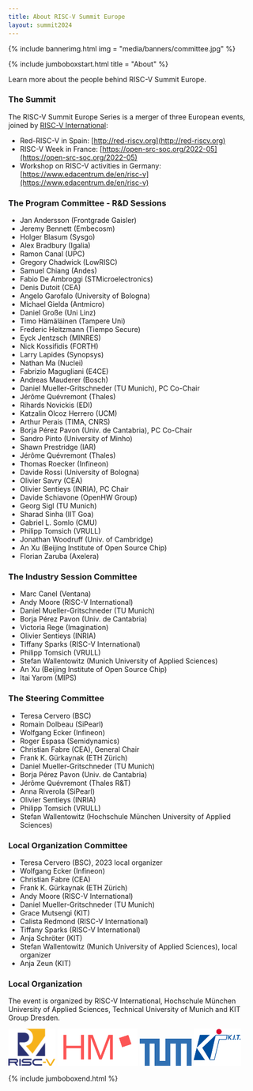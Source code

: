 ```yaml
---
title: About RISC-V Summit Europe
layout: summit2024
---
```


{% include bannerimg.html
    img = "media/banners/committee.jpg"
%}

{% include jumboboxstart.html
    title = "About"
%}

Learn more about the people behind RISC-V Summit Europe.

### The Summit

The RISC-V Summit Europe Series is a merger of three European
events, joined by [RISC-V International](https://riscv.org):

- Red-RISC-V in Spain: [http://red-riscv.org](http://red-riscv.org)
- RISC-V Week in France: [https://open-src-soc.org/2022-05](https://open-src-soc.org/2022-05)
- Workshop on RISC-V activities in Germany: [https://www.edacentrum.de/en/risc-v](https://www.edacentrum.de/en/risc-v)

### The Program Committee - R&D Sessions

- Jan Andersson (Frontgrade Gaisler)
- Jeremy Bennett (Embecosm)
- Holger Blasum (Sysgo)
- Alex Bradbury (Igalia)
- Ramon Canal (UPC)
- Gregory Chadwick (LowRISC)
- Samuel Chiang (Andes)
- Fabio De Ambroggi (STMicroelectronics)
- Denis Dutoit (CEA)
- Angelo Garofalo (University of Bologna)
- Michael Gielda (Antmicro)
- Daniel Große (Uni Linz)
- Timo Hämäläinen  (Tampere Uni)
- Frederic Heitzmann (Tiempo Secure)
- Eyck Jentzsch (MINRES)
- Nick Kossifidis (FORTH)
- Larry Lapides (Synopsys)
- Nathan Ma (Nuclei)
- Fabrizio Magugliani (E4CE)
- Andreas Mauderer (Bosch)
- Daniel Mueller-Gritschneder (TU Munich), PC Co-Chair
- Jérôme Quévremont (Thales)
- Rihards Novickis (EDI)
- Katzalin Olcoz Herrero (UCM)
- Arthur Perais (TIMA, CNRS)
- Borja Pérez Pavon (Univ. de Cantabria), PC Co-Chair
- Sandro Pinto (University of Minho)
- Shawn Prestridge (IAR)
- Jérôme Quévremont (Thales)
- Thomas Roecker (Infineon)
- Davide Rossi (University of Bologna)
- Olivier Savry (CEA)
- Olivier Sentieys (INRIA), PC Chair
- Davide Schiavone (OpenHW Group)
- Georg Sigl (TU Munich)
- Sharad Sinha (IIT Goa)
- Gabriel L. Somlo (CMU)
- Philipp Tomsich (VRULL)
- Jonathan Woodruff (Univ. of Cambridge)
- An Xu (Beijing Institute of Open Source Chip)
- Florian Zaruba (Axelera)

### The Industry Session Committee

- Marc Canel (Ventana)
- Andy Moore (RISC-V International)
- Daniel Mueller-Gritschneder (TU Munich)
- Borja Pérez Pavon (Univ. de Cantabria)
- Victoria Rege (Imagination)
- Olivier Sentieys (INRIA)
- Tiffany Sparks (RISC-V International)
- Philipp Tomsich (VRULL)
- Stefan Wallentowitz (Munich University of Applied Sciences)
- An Xu (Beijing Institute of Open Source Chip)
- Itai Yarom (MIPS)

### The Steering Committee

- Teresa Cervero (BSC)
- Romain Dolbeau (SiPearl)
- Wolfgang Ecker (Infineon)
- Roger Espasa (Semidynamics)
- Christian Fabre (CEA), General Chair
- Frank K. Gürkaynak (ETH Zürich)
- Daniel Mueller-Gritschneder (TU Munich)
- Borja Pérez Pavon (Univ. de Cantabria)
- Jérôme Quévremont (Thales R&T)
- Anna Riverola (SiPearl)
- Olivier Sentieys (INRIA)
- Philipp Tomsich (VRULL)
- Stefan Wallentowitz (Hochschule München University of Applied Sciences)

### Local Organization Committee

- Teresa Cervero (BSC), 2023 local organizer
- Wolfgang Ecker (Infineon)
- Christian Fabre (CEA)
- Frank K. Gürkaynak (ETH Zürich)
- Andy Moore (RISC-V International)
- Daniel Mueller-Gritschneder (TU Munich)
- Grace Mutsengi (KIT)
- Calista Redmond (RISC-V International)
- Tiffany Sparks (RISC-V International)
- Anja Schröter (KIT)
- Stefan Wallentowitz (Munich University of Applied Sciences), local organizer
- Anja Zeun (KIT)

### Local Organization

The event is organized by RISC-V International, Hochschule München University of
Applied Sciences, Technical University of Munich and KIT Group Dresden.

<div class="d-flex justify-content-center align-items-center">
    <img src="media/logos/RISC-V-logo-square.svg" height="75" class="me-5"/>
    <img src="media/logos/HM.svg" height="75" class="mx-3"/>
    <img src="media/logos/TUM.svg" height="55" class="mx-3"/>
    <img src="media/logos/Kit-Group-logo.svg" height="75" class="ms-5"/>
</div>

{% include jumboboxend.html %}
